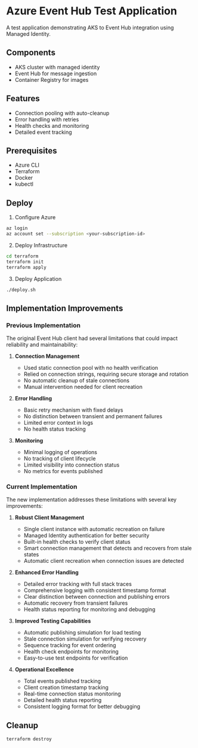 # Azure Event Hub Test Application

A test application demonstrating AKS to Event Hub integration using Managed Identity.

## Components
- AKS cluster with managed identity
- Event Hub for message ingestion
- Container Registry for images

## Features
- Connection pooling with auto-cleanup
- Error handling with retries
- Health checks and monitoring
- Detailed event tracking

## Prerequisites
- Azure CLI
- Terraform
- Docker
- kubectl

## Deploy

1. Configure Azure
```bash
az login
az account set --subscription <your-subscription-id>
```

2. Deploy Infrastructure
```bash
cd terraform
terraform init
terraform apply
```

3. Deploy Application
```bash
./deploy.sh
```

## Implementation Improvements

### Previous Implementation
The original Event Hub client had several limitations that could impact reliability and maintainability:

1. **Connection Management**
   - Used static connection pool with no health verification
   - Relied on connection strings, requiring secure storage and rotation
   - No automatic cleanup of stale connections
   - Manual intervention needed for client recreation

2. **Error Handling**
   - Basic retry mechanism with fixed delays
   - No distinction between transient and permanent failures
   - Limited error context in logs
   - No health status tracking

3. **Monitoring**
   - Minimal logging of operations
   - No tracking of client lifecycle
   - Limited visibility into connection status
   - No metrics for events published

### Current Implementation
The new implementation addresses these limitations with several key improvements:

1. **Robust Client Management**
   - Single client instance with automatic recreation on failure
   - Managed Identity authentication for better security
   - Built-in health checks to verify client status
   - Smart connection management that detects and recovers from stale states
   - Automatic client recreation when connection issues are detected

2. **Enhanced Error Handling**
   - Detailed error tracking with full stack traces
   - Comprehensive logging with consistent timestamp format
   - Clear distinction between connection and publishing errors
   - Automatic recovery from transient failures
   - Health status reporting for monitoring and debugging

3. **Improved Testing Capabilities**
   - Automatic publishing simulation for load testing
   - Stale connection simulation for verifying recovery
   - Sequence tracking for event ordering
   - Health check endpoints for monitoring
   - Easy-to-use test endpoints for verification

4. **Operational Excellence**
   - Total events published tracking
   - Client creation timestamp tracking
   - Real-time connection status monitoring
   - Detailed health status reporting
   - Consistent logging format for better debugging

## Cleanup
```bash
terraform destroy
